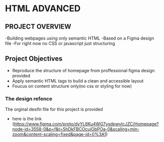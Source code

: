 # HTML ADVANCED

## PROJECT OVERVIEW

-Building webpages using only semantic HTML
-Based on a Figma design file 
-For right now no CSS or javascript just structuring

## Project Objectives

- Reproduce the structure of homepage from proffessional figma design provided
- Apply semantic HTML tags to build a clean and accessible layout
- Foucus on content structure only(no css or styling for now)

### The design refence 

The orginal desifn file for this project is provided
- here is the link (https://www.figma.com/proto/dyYL6Ku4WG7vsdpwvlcJZC/Homepage?node-id=3558-0&p=f&t=ShDkFBCOcujObPOa-0&scaling=min-zoom&content-scaling=fixed&page-id=0%3A1)


